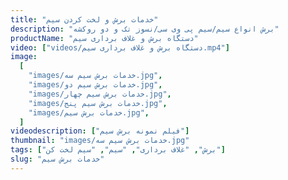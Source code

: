 ```yaml
---
title: "خدمات برش و لخت کردن سیم"
description: "برش انواع سیم/سیم پی وی سی/نسوز تک و دو روکشه"
productName: "دستگاه برش و غلاف برداری سیم"
video: ["videos/دستگاه برش و غلاف برداری سیم.mp4"]
image:
  [
    "images/خدمات برش سیم سه.jpg",
    "images/خدمات برش سیم دو.jpg",
    "images/خدمات برش سیم چهار.jpg",
    "images/خدمات برش سیم پنج.jpg",
    "images/خدمات برش سیم.jpg",
  ]
videodescription: ["فیلم نمونه برش سیم"]
thumbnail: "images/خدمات برش سیم سه.jpg"
tags: ["برش", "غلاف برداری", "سیم", "سیم لخت کن"]
slug: "خدمات برش سیم"
---
```

